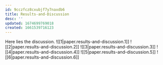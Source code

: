 ```yaml
---
id: 9cczfcz8cxubjf7y7naxdb6
title: Results-and-Discussion
desc: ''
updated: 1674699769018
created: 1661539716123
---
```

Here lies the discussion.
![[1|paper.results-and-discussion.1]]
![[2|paper.results-and-discussion.2]]
![[3|paper.results-and-discussion.3]]
![[4|paper.results-and-discussion.4]]
![[5|paper.results-and-discussion.5]]
![[6|paper.results-and-discussion.6]]
